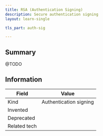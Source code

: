 ```yaml
---
title: RSA (Authentication Signing)
description: Secure authentication signing
layout: learn-single

tls_part: auth-sig

---
```


## Summary

@TODO

## Information

| Field        | Value                  |
|--------------|------------------------|
| Kind         | Authentication signing |
| Invented     |                        |
| Deprecated   |                        |
| Related tech |                        |

